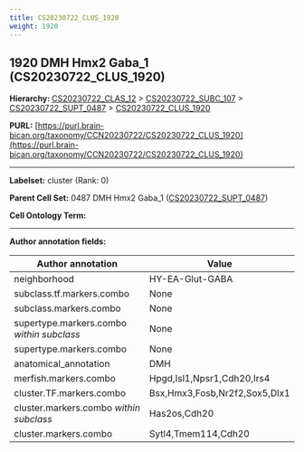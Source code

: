 ```yaml
---
title: CS20230722_CLUS_1920
weight: 1920
---
```

## 1920 DMH Hmx2 Gaba_1 (CS20230722_CLUS_1920)
<b>Hierarchy: </b>
[CS20230722_CLAS_12](../CS20230722_CLAS_12) >
[CS20230722_SUBC_107](../CS20230722_SUBC_107) >
[CS20230722_SUPT_0487](../CS20230722_SUPT_0487) >
[CS20230722_CLUS_1920](../CS20230722_CLUS_1920)

**PURL:** [https://purl.brain-bican.org/taxonomy/CCN20230722/CS20230722_CLUS_1920](https://purl.brain-bican.org/taxonomy/CCN20230722/CS20230722_CLUS_1920)

---


**Labelset:** cluster (Rank: 0)

**Parent Cell Set:** 0487 DMH Hmx2 Gaba_1 ([CS20230722_SUPT_0487](../CS20230722_SUPT_0487))



**Cell Ontology Term:** 

[MARKER GENES.]: #


---

[TRANSFERRED ANNOTATIONS.]: #


[AUTHOR ANNOTATION FIELDS.]: #


**Author annotation fields:**

| Author annotation | Value |
|-------------------|-------|
|neighborhood|HY-EA-Glut-GABA|
|subclass.tf.markers.combo|None|
|subclass.markers.combo|None|
|supertype.markers.combo _within subclass_|None|
|supertype.markers.combo|None|
|anatomical_annotation|DMH|
|merfish.markers.combo|Hpgd,Isl1,Npsr1,Cdh20,Irs4|
|cluster.TF.markers.combo|Bsx,Hmx3,Fosb,Nr2f2,Sox5,Dlx1|
|cluster.markers.combo _within subclass_|Has2os,Cdh20|
|cluster.markers.combo|Sytl4,Tmem114,Cdh20|
